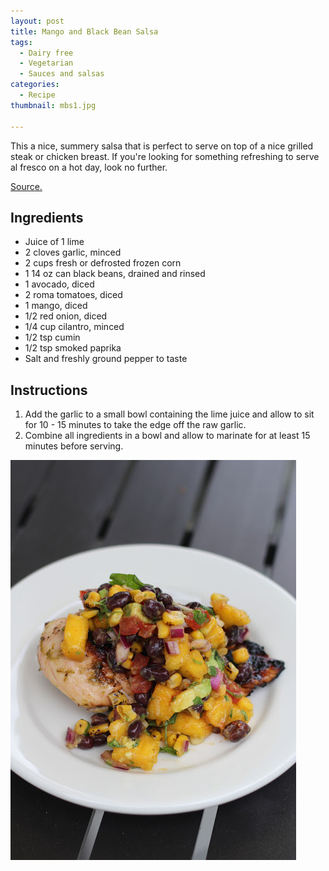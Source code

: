 ```yaml
---
layout: post
title: Mango and Black Bean Salsa
tags:
  - Dairy free
  - Vegetarian
  - Sauces and salsas
categories:
  - Recipe
thumbnail: mbs1.jpg

---
```


This a nice, summery salsa that is perfect to serve on top of a nice grilled steak or chicken breast. If you're looking for something refreshing to serve al fresco on a hot day, look no further.  
  
  
  
[Source.](http://www.thecomfortofcooking.com/2012/05/avocado-corn-and-mango-salad.html#comment-form)

## Ingredients

- Juice of 1 lime
- 2 cloves garlic, minced
- 2 cups fresh or defrosted frozen corn
- 1 14 oz can black beans, drained and rinsed
- 1 avocado, diced
- 2 roma tomatoes, diced
- 1 mango, diced
- 1/2 red onion, diced
- 1/4 cup cilantro, minced
- 1/2 tsp cumin
- 1/2 tsp smoked paprika
- Salt and freshly ground pepper to taste

## Instructions

1. Add the garlic to a small bowl containing the lime juice and allow to sit for 10 - 15 minutes to take the edge off the raw garlic.
1. Combine all ingredients in a bowl and allow to marinate for at least 15 minutes before serving.





![Image of Mango and Black Bean Salsa.](/upload/mbs2.jpg)
